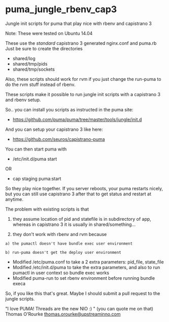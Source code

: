 puma_jungle_rbenv_cap3
======================

Jungle init scripts for puma that play nice with rbenv and capistrano 3

Note: These were tested on Ubuntu 14.04

These use the *standard* capistrano 3 generated nginx.conf and puma.rb
Just be sure to create the directories 
* shared/log
* shared/tmp/pids
* shared/tmp/sockets 


Also, these scripts should work for rvm if you just change the run-puma to do the rvm stuff instead of rbenv.

These scripts make it possible to run jungle init scripts with a capistrano 3 and rbenv setup.

So.. you can install you scripts as instructed in the puma site:
* https://github.com/puma/puma/tree/master/tools/jungle/init.d

And you can setup your capistrano 3 like here:
* https://github.com/seuros/capistrano-puma


You can then start puma with
* /etc/init.d/puma start

OR
* cap staging puma:start
	
So they play nice together. If you server reboots, your puma restarts nicely, but you can still use capistrano 3 after that to get status and restart at anytime.


The problem with existing scripts is that
  1) they assume location of pid and statefile is in subdirectory of app, whereas in capistrano 3 it is usually in shared/something...
  
  2) they don't work with rbenv and rvm because

	a) the pumactl doesn't have bundle exec user environment

	b) run-puma doesn't get the deploy user environment

* Modified /etc/puma.conf to take a 2 extra parameters: pid_file, state_file
* Modified /etc/init.d/puma to take the extra parameters, and also to run pumactl in user context so bundle exec works
* Modified puma-run to set rbenv environment before running bundle execa


So, if you like this that's great. Maybe I should submit a pull request to the jungle scripts.

"I love PUMA! Threads are the new NIO :) " (you can quote me on that)
Thomas O'Rourke
<thomas.orourke@upstreaminno.com>
